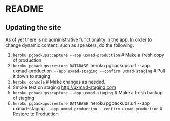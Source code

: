 # README

## Updating the site

As of yet there is no administrative functionality in the app. In order to change dynamic content, such as speakers, do the following.

1. `heroku pgbackups:capture --app uxmad-production` # Make a fresh copy of production
1. `heroku pgbackups:restore DATABASE `heroku pgbackups:url --app uxmad-production` --app uxmad-staging --confirm uxmad-staging` # Pull it down to staging
1. `heroku console` # Make changes as needed.
1. Smoke test on staging http://uxmad-staging.com
1. `heroku pgbackups:capture --app uxmad-staging` # Make a fresh backup of staging
1. `heroku pgbackups:restore DATABASE `heroku pgbackups:url --app uxmad-staging` --app uxmad-production --confirm uxmad-production` # Restore to Production
